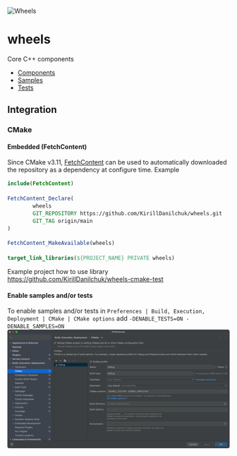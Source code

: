 
![Wheels](https://media.giphy.com/media/Gjnpx6nps0yS4/giphy.gif)
# wheels
Core C++ components

- [Components](wheels)
- [Samples](samples)
- [Tests](tests)

## Integration
### CMake
#### Embedded (FetchContent)
Since CMake v3.11, [FetchContent](https://cmake.org/cmake/help/v3.11/module/FetchContent.html) can be used to automatically downloaded the repository as a dependency at configure time.
Example
```cmake
include(FetchContent)

FetchContent_Declare(
        wheels
        GIT_REPOSITORY https://github.com/KirillDanilchuk/wheels.git
        GIT_TAG origin/main
)

FetchContent_MakeAvailable(wheels)

target_link_libraries(${PROJECT_NAME} PRIVATE wheels)
```

Example project how to use library https://github.com/KirillDanilchuk/wheels-cmake-test

#### Enable samples and/or tests

To enable samples and/or tests in 
`Preferences | Build, Execution, Deployment | CMake | CMake options`
add `-DENABLE_TESTS=ON -DENABLE_SAMPLES=ON`
![enable_tests_and_samples](pictures/enable_tests_and_samples.png)
